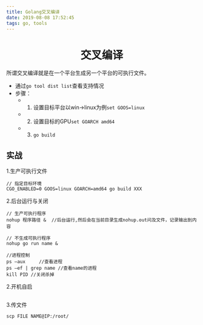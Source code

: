 ```yaml
---
title: Golang交叉编译
date: 2019-08-08 17:52:45
tags: go, tools
---
```



# <center>交叉编译<center>

所谓交叉编译就是在一个平台生成另一个平台的可执行文件。

- 通过`go tool dist list`查看支持情况
- 步骤：
    * 1. 设置目标平台以win-\>linux为例`set GOOS=linux`
    * 2. 设置目标的GPU`set GOARCH amd64`
    * 3. `go build`


## 实战

1.生产可执行文件	

```
// 指定目标环境
CGO_ENABLED=0 GOOS=linux GOARCH=amd64 go build XXX
```



2.后台运行与关闭

```
// 生产可执行程序
nohup 程序路径 &  //后台运行,然后会在当前目录生成nohup.out问及文件，记录输出到内容

// 不生成可执行程序
nohup go run name &

//进程控制
ps –aux     //查看进程
ps –ef | grep name //查看name的进程
kill PID //关闭杀掉
```

2.开机自启

```

```

3.传文件

```
scp FILE NAME@IP:/root/
```

